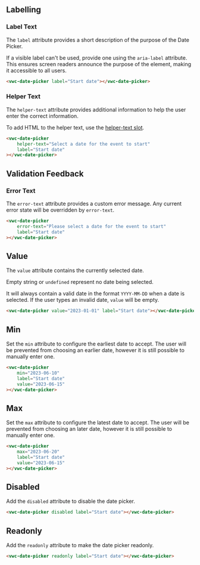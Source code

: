 ## Labelling

### Label Text

The `label` attribute provides a short description of the purpose of the Date Picker.

<vwc-note connotation="information" icon="accessibility-line" headline="Accessibility Tip">
<p>If a visible label can't be used, provide one using the <nobr><code>aria-label</code></nobr> attribute. This ensures screen readers announce the purpose of the element, making it accessible to all users.</p>
</vwc-note>

```html preview 460px
<vwc-date-picker label="Start date"></vwc-date-picker>
```

### Helper Text

The `helper-text` attribute provides additional information to help the user enter the correct information.

To add HTML to the helper text, use the [helper-text slot](/components/date-picker/code/#helper-text-slot).

```html preview 460px
<vwc-date-picker
	helper-text="Select a date for the event to start"
	label="Start date"
></vwc-date-picker>
```

## Validation Feedback

### Error Text

The `error-text` attribute provides a custom error message. Any current error state will be overridden by `error-text`.

```html preview 460px
<vwc-date-picker
	error-text="Please select a date for the event to start"
	label="Start date"
></vwc-date-picker>
```

## Value

The `value` attribute contains the currently selected date.

Empty string or `undefined` represent no date being selected.

It will always contain a valid date in the format `YYYY-MM-DD` when a date is selected. If the user types an invalid date, `value` will be empty.

```html preview 460px
<vwc-date-picker value="2023-01-01" label="Start date"></vwc-date-picker>
```

## Min

Set the `min` attribute to configure the earliest date to accept. The user will be prevented from choosing an earlier date, however it is still possible to manually enter one.

```html preview 460px
<vwc-date-picker
	min="2023-06-10"
	label="Start date"
	value="2023-06-15"
></vwc-date-picker>
```

## Max

Set the `max` attribute to configure the latest date to accept. The user will be prevented from choosing an later date, however it is still possible to manually enter one.

```html preview 460px
<vwc-date-picker
	max="2023-06-20"
	label="Start date"
	value="2023-06-15"
></vwc-date-picker>
```

## Disabled

Add the `disabled` attribute to disable the date picker.

```html preview
<vwc-date-picker disabled label="Start date"></vwc-date-picker>
```

## Readonly

Add the `readonly` attribute to make the date picker readonly.

```html preview
<vwc-date-picker readonly label="Start date"></vwc-date-picker>
```
